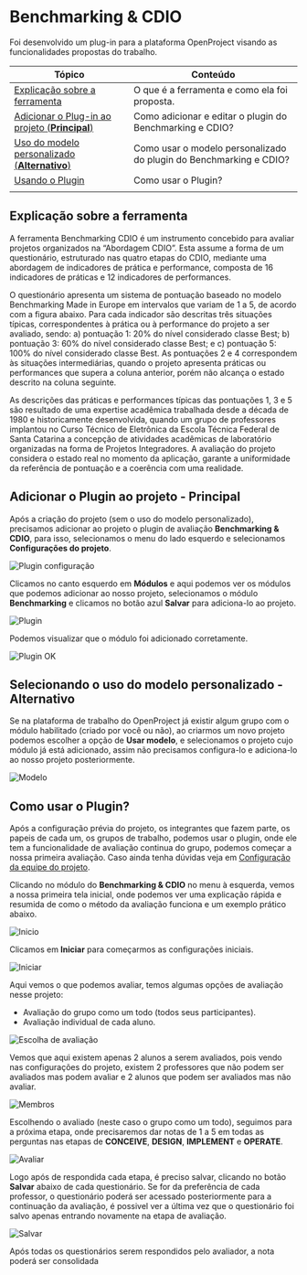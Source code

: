 # Benchmarking & CDIO

Foi desenvolvido um plug-in para a plataforma OpenProject visando as funcionalidades propostas do trabalho.

| Tópico                                          | Conteúdo                                   |
| ----------------------------------------------- | ------------------------------------------ |
| [Explicação sobre a ferramenta](#Explicação-sobre-a-ferramenta) | O que é a ferramenta e como ela foi proposta. |
| [Adicionar o Plug-in ao projeto (**Principal**)](#Adicionar-o-Plugin-ao-projeto-método-principal) | Como adicionar e editar o plugin do Benchmarking e CDIO? |
| [Uso do modelo personalizado (**Alternativo**)](#Selecionado-o-uso-do-modelo-personalizado-métoto-alternativo) | Como usar o modelo personalizado do plugin do Benchmarking e CDIO? |
| [Usando o Plugin](#Usando-o-Plugin) | Como usar o Plugin? |
| [](#) |  |

## Explicação sobre a ferramenta

A ferramenta Benchmarking CDIO é um instrumento concebido para avaliar projetos organizados na “Abordagem CDIO”. Esta assume a forma de um questionário, estruturado nas quatro etapas do CDIO, mediante uma abordagem de indicadores de prática e performance, composta de 16 indicadores de práticas e 12 indicadores de performances.

O questionário apresenta um sistema de pontuação baseado no modelo Benchmarking Made in Europe em intervalos que variam de 1 a 5, de acordo com a figura abaixo. Para cada indicador são descritas três situações típicas, correspondentes à prática ou à performance do projeto a ser avaliado, sendo: a) pontuação 1: 20% do nível considerado classe Best; b) pontuação 3: 60% do nível considerado classe Best; e c) pontuação 5: 100% do nível considerado classe Best. As pontuações 2 e 4 correspondem às situações intermediárias, quando o projeto apresenta práticas ou performances que supera a coluna anterior, porém não alcança o estado descrito na coluna seguinte.

As descrições das práticas e performances típicas das pontuações 1, 3 e 5 são resultado de uma expertise acadêmica trabalhada desde a década de 1980 e historicamente desenvolvida, quando um grupo de professores implantou no Curso Técnico de Eletrônica da Escola Técnica Federal de Santa Catarina a concepção de atividades acadêmicas de laboratório organizadas na forma de Projetos Integradores. A avaliação do projeto considera o estado real no momento da aplicação, garante a uniformidade da referência de pontuação e a coerência com uma realidade.

## Adicionar o Plugin ao projeto - Principal

Após a criação do projeto (sem o uso do modelo personalizado), precisamos adicionar ao projeto o plugin de avaliação **Benchmarking & CDIO**, para isso, selecionamos o menu do lado esquerdo e selecionamos **Configurações do projeto**.

![Plugin configuração](plugin_config.png)

Clicamos no canto esquerdo em **Módulos** e aqui podemos ver os módulos que podemos adicionar ao nosso projeto, selecionamos o módulo **Benchmarking** e clicamos no botão azul **Salvar** para adiciona-lo ao projeto.

![Plugin](config_adicionar.png)

Podemos visualizar que o módulo foi adicionado corretamente.

![Plugin OK](plugin_ok.png)

## Selecionando o uso do modelo personalizado - Alternativo

Se na plataforma de trabalho do OpenProject já existir algum grupo com o módulo habilitado (criado por você ou não), ao criarmos um novo projeto podemos escolher a opção de **Usar modelo**, e selecionamos o projeto cujo módulo já está adicionado, assim não precisamos configura-lo e adiciona-lo ao nosso projeto posteriormente.

![Modelo](plugin_modelo.png)

## Como usar o Plugin?

Após a configuração prévia do projeto, os integrantes que fazem parte, os papeis de cada um, os grupos de trabalho, podemos usar o plugin, onde ele tem a funcionalidade de avaliação continua do grupo, podemos começar a nossa primeira avaliação. Caso ainda tenha dúvidas veja em [Configuração da equipe do projeto](benchmarking-cdio/documentação/primeiros-passos/#configuração-da-equipe-do-peojeto).

Clicando no módulo do **Benchmarking & CDIO** no menu à esquerda, vemos a nossa primeira tela inicial, onde podemos ver uma explicação rápida e resumida de como o método da avaliação funciona e um exemplo prático abaixo.
 
![Inicio](plugin_inicio.png)
 
 Clicamos em **Iniciar** para começarmos as configurações iniciais.
 
![Iniciar](plugin_iniciar.png)

Aqui vemos o que podemos avaliar, temos algumas opções de avaliação nesse projeto:
- Avaliação do grupo como um todo (todos seus participantes).
- Avaliação individual de cada aluno.

![Escolha de avaliação](plugin_avaliar_escolha.png)

Vemos que aqui existem apenas 2 alunos a serem avaliados, pois vendo nas configurações do projeto, existem 2 professores que não podem ser avaliados mas podem avaliar e 2 alunos que podem ser avaliados mas não avaliar.

![Membros](plugin_membros_view.png)

Escolhendo o avaliado (neste caso o grupo como um todo), seguimos para a próxima etapa, onde precisaremos dar notas de 1 a 5 em todas as perguntas nas etapas de **CONCEIVE**, **DESIGN**, **IMPLEMENT** e **OPERATE**.

![Avaliar](plugin_avaliacao.png)

Logo após de respondida cada etapa, é preciso salvar, clicando no botão **Salvar** abaixo de cada questionário. Se for da preferência de cada professor, o questionário poderá ser acessado posteriormente para a continuação da avaliação, é possivel ver a última vez que o questionário foi salvo apenas entrando novamente na etapa de avaliação. 

![Salvar](plugin_continuar.png)

Após todas os questionários serem respondidos pelo avaliador, a nota poderá ser consolidada







